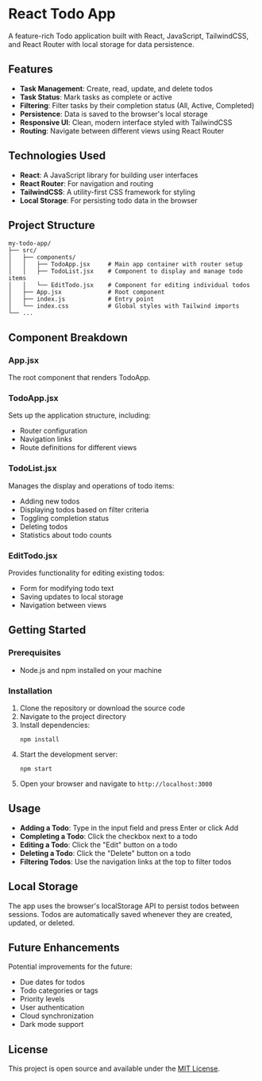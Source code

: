 # React Todo App

A feature-rich Todo application built with React, JavaScript, TailwindCSS, and React Router with local storage for data persistence.

## Features

- **Task Management**: Create, read, update, and delete todos
- **Task Status**: Mark tasks as complete or active
- **Filtering**: Filter tasks by their completion status (All, Active, Completed)
- **Persistence**: Data is saved to the browser's local storage
- **Responsive UI**: Clean, modern interface styled with TailwindCSS
- **Routing**: Navigate between different views using React Router

## Technologies Used

- **React**: A JavaScript library for building user interfaces
- **React Router**: For navigation and routing
- **TailwindCSS**: A utility-first CSS framework for styling
- **Local Storage**: For persisting todo data in the browser

## Project Structure

```
my-todo-app/
├── src/
│   ├── components/
│   │   ├── TodoApp.jsx     # Main app container with router setup
│   │   ├── TodoList.jsx    # Component to display and manage todo items
│   │   └── EditTodo.jsx    # Component for editing individual todos
│   ├── App.jsx             # Root component
│   ├── index.js            # Entry point
│   └── index.css           # Global styles with Tailwind imports
└── ...
```

## Component Breakdown

### App.jsx
The root component that renders TodoApp.

### TodoApp.jsx
Sets up the application structure, including:
- Router configuration
- Navigation links
- Route definitions for different views

### TodoList.jsx
Manages the display and operations of todo items:
- Adding new todos
- Displaying todos based on filter criteria
- Toggling completion status
- Deleting todos
- Statistics about todo counts

### EditTodo.jsx
Provides functionality for editing existing todos:
- Form for modifying todo text
- Saving updates to local storage
- Navigation between views

## Getting Started

### Prerequisites
- Node.js and npm installed on your machine

### Installation
1. Clone the repository or download the source code
2. Navigate to the project directory
3. Install dependencies:
   ```
   npm install
   ```
4. Start the development server:
   ```
   npm start
   ```
5. Open your browser and navigate to `http://localhost:3000`

## Usage

- **Adding a Todo**: Type in the input field and press Enter or click Add
- **Completing a Todo**: Click the checkbox next to a todo
- **Editing a Todo**: Click the "Edit" button on a todo
- **Deleting a Todo**: Click the "Delete" button on a todo
- **Filtering Todos**: Use the navigation links at the top to filter todos

## Local Storage

The app uses the browser's localStorage API to persist todos between sessions. Todos are automatically saved whenever they are created, updated, or deleted.

## Future Enhancements

Potential improvements for the future:
- Due dates for todos
- Todo categories or tags
- Priority levels
- User authentication
- Cloud synchronization
- Dark mode support

## License

This project is open source and available under the [MIT License](LICENSE).